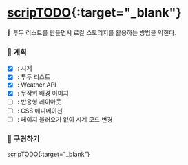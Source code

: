 # [scripTODO]{:target="_blank"}

💬 투두 리스트를 만들면서 로컬 스토리지를 활용하는 방법을 익힌다.

### 📑 계획

- [x] : 시계
- [x] : 투두 리스트
- [x] : Weather API
- [x] : 무작위 배경 이미지
- [ ] : 반응형 레이아웃
- [ ] : CSS 애니메이션
- [ ] : 페이지 불러오기 없이 시계 모드 변경 

### 🎃 구경하기

[scripTODO]{:target="_blank"}

[scriptodo]: https://minholeelog.github.io/scriptodo/
